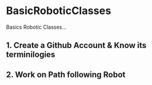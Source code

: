 # BasicRoboticClasses
<html>

<head>
 Basics Robotic Classes...
</head>

<body>
  <h2>1. Create a Github Account & Know its terminilogies </h2>
  <h2>2. Work on  Path following Robot </h2>
</body>
  
</html>
